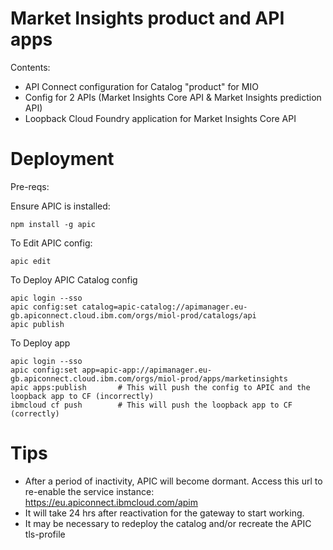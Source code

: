 # Market Insights product and API apps

Contents:
- API Connect configuration for Catalog "product" for MIO
- Config for 2 APIs (Market Insights Core API & Market Insights prediction API)
- Loopback Cloud Foundry application for Market Insights Core API

# Deployment

Pre-reqs:

Ensure APIC is installed:

```
npm install -g apic
```

To Edit APIC config:

```
apic edit
```

To Deploy APIC Catalog config

```
apic login --sso
apic config:set catalog=apic-catalog://apimanager.eu-gb.apiconnect.cloud.ibm.com/orgs/miol-prod/catalogs/api
apic publish 
```

To Deploy app

```
apic login --sso
apic config:set app=apic-app://apimanager.eu-gb.apiconnect.cloud.ibm.com/orgs/miol-prod/apps/marketinsights
apic apps:publish       # This will push the config to APIC and the loopback app to CF (incorrectly)
ibmcloud cf push        # This will push the loopback app to CF (correctly)
```

# Tips

- After a period of inactivity, APIC will become dormant. Access this url to re-enable the service instance: https://eu.apiconnect.ibmcloud.com/apim
- It will take 24 hrs after reactivation for the gateway to start working. 
- It may be necessary to redeploy the catalog and/or recreate the APIC tls-profile